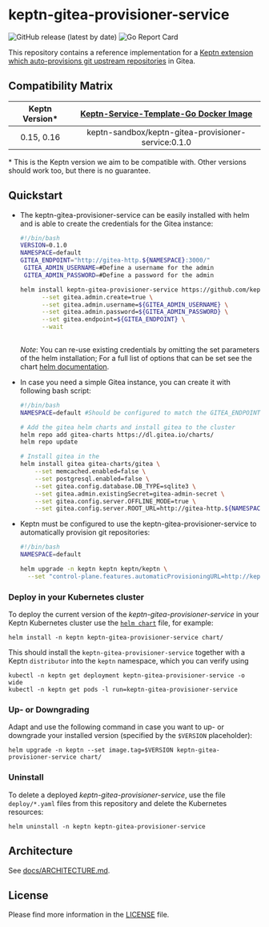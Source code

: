 # keptn-gitea-provisioner-service

![GitHub release (latest by date)](https://img.shields.io/github/v/release/keptn-sandbox/keptn-gitea-provisioner-service)
![Go Report Card](https://goreportcard.com/badge/github.com/keptn-sandbox/keptn-gitea-provisioner-service)

This repository contains a reference implementation for a [Keptn extension which auto-provisions git upstream repositories](https://keptn.sh/docs/0.16.x/api/git_provisioning/) in Gitea.

## Compatibility Matrix

| Keptn Version* | [Keptn-Service-Template-Go Docker Image](https://hub.docker.com/r/keptn-sandbox/keptn-gitea-provisioner-service/tags) |
|:--------------:|:---------------------------------------------------------------------------------------------------------------------:|
|   0.15, 0.16   |                                  keptn-sandbox/keptn-gitea-provisioner-service:0.1.0                                  |

\* This is the Keptn version we aim to be compatible with. Other versions should work too, but there is no guarantee.

## Quickstart

* The keptn-gitea-provisioner-service can be easily installed with helm and is able to create the credentials for the Gitea
instance:
  ```bash
  #!/bin/bash
  VERSION=0.1.0
  NAMESPACE=default
  GITEA_ENDPOINT="http://gitea-http.${NAMESPACE}:3000/"
   GITEA_ADMIN_USERNAME=#Define a username for the admin
   GITEA_ADMIN_PASSWORD=#Define a password for the admin
  
  helm install keptn-gitea-provisioner-service https://github.com/keptn-sandbox/keptn-gitea-provisioner-service/releases/download/${VERSION}/keptn-gitea-provisioner-service-${VERSION}.tgz \
        --set gitea.admin.create=true \
        --set gitea.admin.username=${GITEA_ADMIN_USERNAME} \
        --set gitea.admin.password=${GITEA_ADMIN_PASSWORD} \
        --set gitea.endpoint=${GITEA_ENDPOINT} \
        --wait
    
  ```
  
  *Note*: You can re-use existing credentials by omitting the set parameters of the helm installation; For a full list 
          of options that can be set see the chart [helm documentation](chart/README.md).

* In case you need a simple Gitea instance, you can create it with following bash script:
  ```bash
  #!/bin/bash
  NAMESPACE=default #Should be configured to match the GITEA_ENDPOINT environment variable when installing the provisioner
  
  # Add the gitea helm charts and install gitea to the cluster
  helm repo add gitea-charts https://dl.gitea.io/charts/
  helm repo update
  
  # Install gitea in the 
  helm install gitea gitea-charts/gitea \
      --set memcached.enabled=false \
      --set postgresql.enabled=false \
      --set gitea.config.database.DB_TYPE=sqlite3 \
      --set gitea.admin.existingSecret=gitea-admin-secret \
      --set gitea.config.server.OFFLINE_MODE=true \
      --set gitea.config.server.ROOT_URL=http://gitea-http.${NAMESPACE}:3000/
  ```

* Keptn must be configured to use the keptn-gitea-provisioner-service to automatically provision git repositories:
  ```bash
  #!/bin/bash
  NAMESPACE=default
  
  helm upgrade -n keptn keptn keptn/keptn \
    --set "control-plane.features.automaticProvisioningURL=http://keptn-gitea-provisioner-service.${NAMESPACE}"
  ```

### Deploy in your Kubernetes cluster

To deploy the current version of the *keptn-gitea-provisioner-service* in your Keptn Kubernetes cluster use the [`helm chart`](chart/Chart.yaml) file,
for example:

```console
helm install -n keptn keptn-gitea-provisioner-service chart/
```

This should install the `keptn-gitea-provisioner-service` together with a Keptn `distributor` into the `keptn` namespace, which you can verify using

```console
kubectl -n keptn get deployment keptn-gitea-provisioner-service -o wide
kubectl -n keptn get pods -l run=keptn-gitea-provisioner-service
```

### Up- or Downgrading

Adapt and use the following command in case you want to up- or downgrade your installed version (specified by the `$VERSION` placeholder):

```console
helm upgrade -n keptn --set image.tag=$VERSION keptn-gitea-provisioner-service chart/
```

### Uninstall

To delete a deployed *keptn-gitea-provisioner-service*, use the file `deploy/*.yaml` files from this repository and delete the Kubernetes resources:

```console
helm uninstall -n keptn keptn-gitea-provisioner-service
```

## Architecture

See [docs/ARCHITECTURE.md](docs/ARCHITECTURE.md).

## License

Please find more information in the [LICENSE](LICENSE) file.
